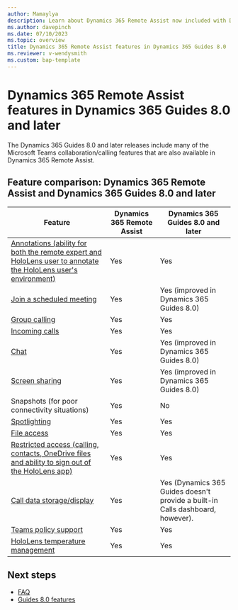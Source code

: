 ```yaml
---
author: Mamaylya
description: Learn about Dynamics 365 Remote Assist now included with Dynamics 365 Guides 8.0 
ms.author: davepinch
ms.date: 07/10/2023
ms.topic: overview
title: Dynamics 365 Remote Assist features in Dynamics 365 Guides 8.0
ms.reviewer: v-wendysmith
ms.custom: bap-template
---
```


# Dynamics 365 Remote Assist features in Dynamics 365 Guides 8.0 and later

The Dynamics 365 Guides 8.0 and later releases include many of the Microsoft Teams collaboration/calling features that are also available in Dynamics 365 Remote Assist.

## Feature comparison: Dynamics 365 Remote Assist and Dynamics 365 Guides 8.0 and later

|Feature|Dynamics 365 Remote Assist|Dynamics 365 Guides 8.0 and later|
|-------------------------------------|-------------------------------------|-------------------------------------|
|[Annotations (ability for both the remote expert and HoloLens user to annotate the HoloLens user's environment)](calling-annotations.md)| Yes| Yes|
|[Join a scheduled meeting](calling-meetings.md)| Yes| Yes (improved in Dynamics 365 Guides 8.0)|
|[Group calling](calling-concepts.md#group-calls)| Yes| Yes|
|[Incoming calls](calling-start-call.md#receive-a-call)|Yes|Yes|
|[Chat](calling-chat-file-sharing.md)| Yes|Yes (improved in Dynamics 365 Guides 8.0)|
|[Screen sharing](calling-screen-sharing.md)| Yes| Yes (improved in Dynamics 365 Guides 8.0)|
|Snapshots (for poor connectivity situations)|Yes|No|
|[Spotlighting](calling-concepts.md#spotlight-in-dynamics-365-guides)| Yes| Yes|
|[File access](onedrive-files.md)| Yes| Yes|
|[Restricted access (calling, contacts, OneDrive files and ability to sign out of the HoloLens app)](restricted-mode-overview.md)|Yes|Yes|
|[Call data storage/display](call-logging.md)| Yes| Yes (Dynamics 365 Guides doesn't provide a built-in Calls dashboard, however).|
|[Teams policy support](admin-teams-policies.md)| Yes| Yes|
|[HoloLens temperature management](calling-hololens-thermal-adjusting.md)| Yes| Yes|

## Next steps
- [FAQ](faq-version-8.md)
- [Guides 8.0 features](version-history.md#october-17-2022)
